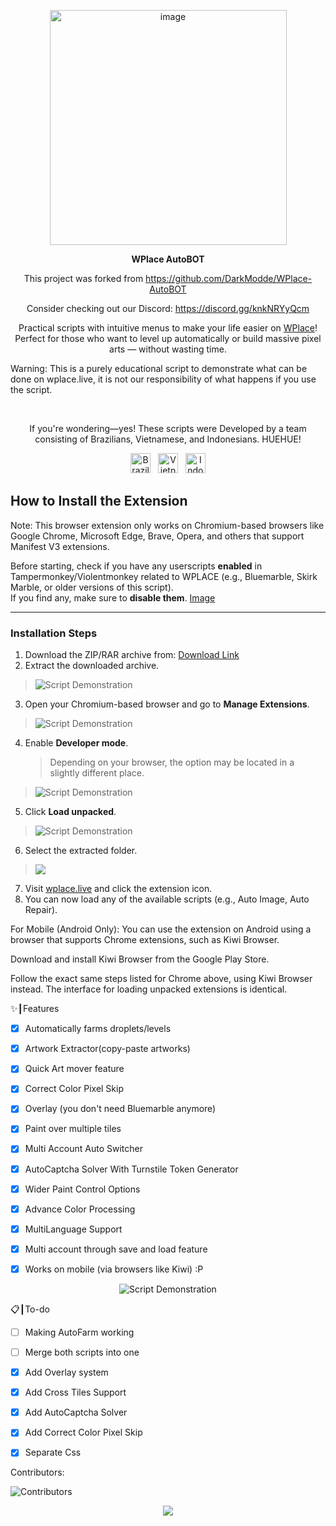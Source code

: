 <p align="center">
<img width="379" height="376" alt="image" src="https://github.com/user-attachments/assets/c14ef2b5-e104-4526-9b17-23cb2abc9efe" />
</p>

<p align="center"><strong>WPlace AutoBOT</strong></p>
<p align="center">
This project was forked from <a href="https://github.com/DarkModde/WPlace-AutoBOT">https://github.com/DarkModde/WPlace-AutoBOT</a>
</p>
<p align="center">
Consider checking out our Discord: <a href="https://discord.gg/knkNRYyQcm">https://discord.gg/knkNRYyQcm</a>
</p>
<p align="center">
Practical scripts with intuitive menus to make your life easier on <a href="https://wplace.live" target="_blank">WPlace</a>!<br>
Perfect for those who want to level up automatically or build massive pixel arts — without wasting time.

Warning: This is a purely educational script to demonstrate what can be done on wplace.live, it is not our responsibility of what happens if you use the script.

</p>

<br>

<p align="center">
If you're wondering—yes! These scripts were Developed by a team consisting of Brazilians, Vietnamese, and Indonesians. HUEHUE!</strong></sub>
<p align="center">
<img src="https://cdn.jsdelivr.net/gh/hjnilsson/country-flags/svg/br.svg" alt="Brazil" width="32"/>
&nbsp;
<img src="https://cdn.jsdelivr.net/gh/hjnilsson/country-flags/svg/vn.svg" alt="Vietnam" width="32"/>
&nbsp;
<img src="https://cdn.jsdelivr.net/gh/hjnilsson/country-flags/svg/id.svg" alt="Indonesia" width="32"/>
</p>
</p>

## How to Install the Extension

Note: This browser extension only works on Chromium-based browsers like Google Chrome, Microsoft Edge, Brave, Opera, and others that support Manifest V3 extensions.

Before starting, check if you have any userscripts **enabled** in Tampermonkey/Violentmonkey related to WPLACE (e.g., Bluemarble, Skirk Marble, or older versions of this script).  
If you find any, make sure to **disable them**.  [Image](https://i.imgur.com/UtZJs3a.png)

---

### Installation Steps

1. Download the ZIP/RAR archive from: [Download Link](https://github.com/Wplace-AutoBot/WPlace-AutoBOT/releases)  
2. Extract the downloaded archive. 
> <img src="https://i.imgur.com/AbJderX.png" alt="Script Demonstration"/>
3. Open your Chromium-based browser and go to **Manage Extensions**. 
> <img src="https://i.imgur.com/yv1Vk7q.png" alt="Script Demonstration"/>
4. Enable **Developer mode**.
   > Depending on your browser, the option may be located in a slightly different place.
> <img src="https://i.imgur.com/svqktpY.png" alt="Script Demonstration"/>
5. Click **Load unpacked**. 
> <img src="https://i.imgur.com/NhffCJH.png" alt="Script Demonstration"/>
6. Select the extracted folder. 
> <img src="https://i.imgur.com/uXlDbfM.png"/>
7. Visit [wplace.live](https://wplace.live/) and click the extension icon.  
8. You can now load any of the available scripts (e.g., Auto Image, Auto Repair).

For Mobile (Android Only):
You can use the extension on Android using a browser that supports Chrome extensions, such as Kiwi Browser.

Download and install Kiwi Browser from the Google Play Store.

Follow the exact same steps listed for Chrome above, using Kiwi Browser instead. The interface for loading unpacked extensions is identical.


✨┃Features
- [x] Automatically farms droplets/levels
      
- [X] Artwork Extractor(copy-paste artworks)

- [X] Quick Art mover feature 

- [x] Correct Color Pixel Skip

- [x] Overlay (you don't need Bluemarble anymore)

- [x] Paint over multiple tiles

- [x] Multi Account Auto Switcher

- [x] AutoCaptcha Solver With Turnstile Token Generator

- [x] Wider Paint Control Options

- [x] Advance Color Processing

- [x] MultiLanguage Support

- [x] Multi account through save and load feature

- [x] Works on mobile (via browsers like Kiwi) :P

<p align="center">
<img src="https://i.imgur.com/5QYvb4w.png" alt="Script Demonstration"/>
</p>

📋┃To-do
- [ ] Making AutoFarm working

- [ ] Merge both scripts into one

- [x] Add Overlay system

- [x] Add Cross Tiles Support

- [x] Add AutoCaptcha Solver

- [x] Add Correct Color Pixel Skip

- [x] Separate Css

Contributors:

<img src="https://contrib.rocks/image?repo=Wplace-AutoBot/WPlace-AutoBOT" alt="Contributors" />

<p align="center">
<a href="#"><img src="https://komarev.com/ghpvc/?username=WPlace-AutoBOT&style=for-the-badge&label=Views:&color=gray"/></a>
</p>
